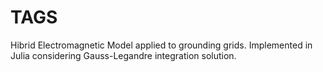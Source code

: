 # TAGS
Hibrid Electromagnetic Model applied to grounding grids. Implemented in Julia considering Gauss-Legandre integration solution.
